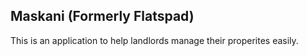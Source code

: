 ## Maskani (Formerly Flatspad)

This is an application to help landlords manage their properites easily.